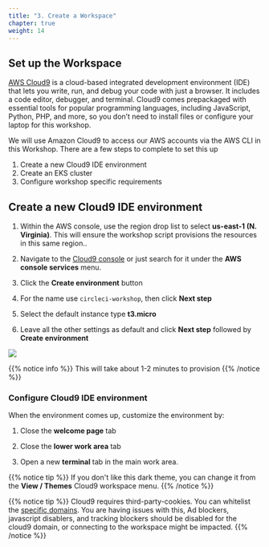 ```yaml
---
title: "3. Create a Workspace"
chapter: true
weight: 14
---
```


## Set up the Workspace

[AWS Cloud9](https://aws.amazon.com/cloud9/) is a cloud-based integrated development environment (IDE) that lets you write, run, and debug your code with just a browser. It includes a code editor, debugger, and terminal. Cloud9 comes prepackaged with essential tools for popular programming languages, including JavaScript, Python, PHP, and more, so you don’t need to install files or configure your laptop for this workshop.

We will use Amazon Cloud9 to access our AWS accounts via the AWS CLI in this Workshop.  There are a few steps to complete to set this up

1. Create a new Cloud9 IDE environment
1. Create an EKS cluster
1. Configure workshop specific requirements


## Create a new Cloud9 IDE environment

1. Within the AWS console, use the region drop list to select **us-east-1 (N. Virginia)**.  This will ensure the workshop script provisions the resources in this same region..

1. Navigate to the [Cloud9 console](https://console.aws.amazon.com/cloud9/home) or just search for it under the **AWS console services** menu.

1. Click the **Create environment** button

1. For the name use `circleci-workshop`, then click **Next step**

1. Select the default instance type **t3.micro**

1. Leave all the other settings as default and click **Next step** followed by **Create environment**

<img src=/images/setup/c9create.png>

{{% notice info %}}
This will take about 1-2 minutes to provision
{{% /notice %}}

### Configure Cloud9 IDE environment

When the environment comes up, customize the environment by:

1. Close the **welcome page** tab

1. Close the **lower work area** tab

1. Open a new **terminal** tab in the main work area.

{{% notice tip %}}
If you don't like this dark theme, you can change it from the **View / Themes** Cloud9 workspace menu.
{{% /notice %}}

{{% notice tip %}}
Cloud9 requires third-party-cookies. You can whitelist the [specific domains](https://docs.aws.amazon.com/cloud9/latest/user-guide/troubleshooting.html#troubleshooting-env-loading).  You are having issues with this, Ad blockers, javascript disablers, and tracking blockers should be disabled for the cloud9 domain, or connecting to the workspace might be impacted.
{{% /notice %}}
